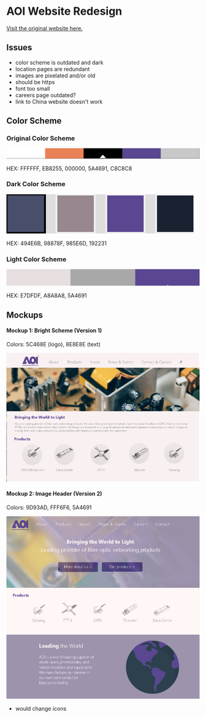 # AOI Website Redesign
[Visit the original website here.](http://ao-inc.com/)

## Issues

- color scheme is outdated and dark
- location pages are redundant
- images are pixelated and/or old
- should be https
- font too small
- careers page outdated?
- link to China website doesn't work

## Color Scheme

### Original Color Scheme
![](https://github.com/carisatinie/aoi-website/blob/master/og_color_scheme.PNG)

HEX: FFFFFF, EB8255, 000000, 5A4691, C8C8C8

### Dark Color Scheme
![](https://github.com/carisatinie/aoi-website/blob/master/color_4.PNG)

HEX: 494E6B, 98878F, 985E6D, 192231

### Light Color Scheme
![](https://github.com/carisatinie/aoi-website/blob/master/color_3.PNG)

HEX: E7DFDF, A8A8A8, 5A4691

## Mockups

#### Mockup 1: Bright Scheme (Version 1) 

Colors: 5C468E (logo), 8E8E8E (text)

![](https://github.com/carisatinie/aoi-website/blob/master/mockup1.png)

#### Mockup 2: Image Header (Version 2)

Colors: 9D93AD, FFF6F6, 5A4691

![](https://github.com/carisatinie/aoi-website/blob/master/mockup2.png)

- would change icons
